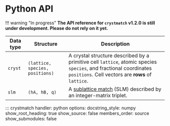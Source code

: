# Python API

!!! warning "In progress"
    **The API reference for `crystmatch` v1.2.0 is still under development. Please do not rely on it yet.**


| Data type | Structure | Description |
| --- | --- | --- |
| `cryst` | `(lattice, species, positions)` | A crystal structure described by a primitive cell `lattice`, atomic species `species`, and fractional coordinates `positions`. Cell vectors are **rows** of `lattice`. |
| `slm` | `(hA, hB, q)` | A [sublattice match](https://arxiv.org/abs/2305.05278) (SLM) described by an integer-matrix triplet. |

::: crystmatch
    handler: python
    options:
        docstring_style: numpy
        show_root_heading: true
        show_source: false
        members_order: source
        show_submodules: false
